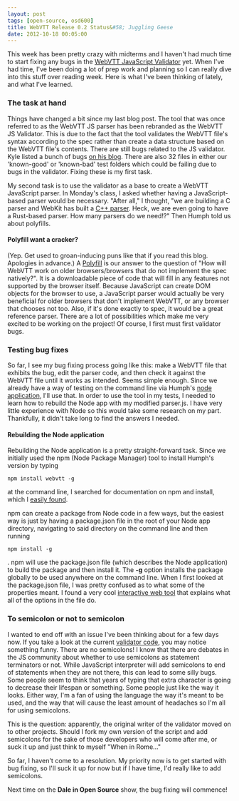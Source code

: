 ```yaml
---
layout: post
tags: [open-source, osd600]
title: WebVTT Release 0.2 Status&#58; Juggling Geese
date: 2012-10-18 00:05:00 
---
```

This week has been pretty crazy with midterms and I haven't had much time to start fixing any bugs in the [WebVTT JavaScript Validator](https://github.com/daliuss/node-webvtt/blob/master/lib/parser.js) yet. When I've had time, I've been doing a lot of prep work and planning so I can really dive into this stuff over reading week. Here is what I've been thinking of lately, and what I've learned.
### The task at hand
Things have changed a bit since my last blog post. The tool that was once referred to as the WebVTT JS parser has been rebranded as the WebVTT JS Validator. This is due to the fact that the tool validates the WebVTT file's syntax according to the spec rather than create a data structure based on the WebVTT file's contents. There are still bugs related to the JS validator. Kyle listed a bunch of bugs [on his blog](http://kyle.barnhart.ca/2012/10/webvtt-test-bugs.html). There are also 32 files in either our 'known-good' or 'known-bad' test folders which could be failing due to bugs in the validator. Fixing these is my first task.

My second task is to use the validator as a base to create a WebVTT JavaScript parser. In Monday's class, I asked whether having a JavaScript-based parser would be necessary. "After all," I thought, "we are building a C parser and WebKit has built a [C++ parser](). Heck, we are even going to have a Rust-based parser. How many parsers do we need!?" Then Humph told us about polyfills.
#### Polyfill want a cracker?
(Yep. Get used to groan-inducing puns like that if you read this blog. Apologies in advance.)
A [Polyfill](http://en.wikipedia.org/wiki/Polyfill) is our answer to the question of "How will WebVTT work on older browsers/browsers that do not implement the spec natively?". It is a downloadable piece of code that will fill in any features not supported by the browser itself. Because JavaScript can create DOM objects for the browser to use, a JavaScript parser would actually be very beneficial for older browsers that don't implement WebVTT, or any browser that chooses not too. Also, if it's done exactly to spec, it would be a great reference parser. There are a lot of possibilities which make me very excited to be working on the project! Of course, I first must first validator bugs.
### Testing bug fixes
So far, I see my bug fixing process going like this: make a WebVTT file that exhibits the bug, edit the parser code, and then check it against the WebVTT file until it works as intended. Seems simple enough. Since we already have a way of testing on the command line via Humph's [node application](https://github.com/daliuss/node-webvtt), I'll use that. In order to use the tool in my tests, I needed to learn how to rebuild the Node app with my modified parser.js. I have very little experience with Node so this would take some research on my part. Thankfully, it didn't take long to find the answers I needed.
#### Rebuilding the Node application
Rebuilding the Node application is a pretty straight-forward task. Since we initially used the npm (Node Package Manager) tool to install Humph's version by typing
```
npm install webvtt -g
```
at the command line, I searched for documentation on npm and install, which I [easily found](https://npmjs.org/doc/install.html).

npm can create a package from Node code in a few ways, but the easiest way is just by having a package.json file in the root of your Node app directory, navigating to said directory on the command line and then running
```
npm install -g
```
. npm will use the package.json file (which describes the Node application) to build the package and then install it. The **-g** option installs the package globally to be used anywhere on the command line. When I first looked at the package.json file, I was pretty confused as to what some of the properties meant. I found a very cool [interactive web tool](http://package.json.jit.su/) that explains what all of the options in the file do.
### To semicolon or not to semicolon
I wanted to end off with an issue I've been thinking about for a few days now. If you take a look at the current [validator code](https://github.com/daliuss/node-webvtt/blob/master/lib/parser.js), you may notice something funny. There are no semicolons! I know that there are debates in the JS community about whether to use semicolons as statement terminators or not. While JavaScript interpreter will add semicolons to end of statements when they are not there, this can lead to some silly bugs. Some people seem to think that years of typing that extra character is going to decrease their lifespan or something. Some people just like the way it looks. Either way, I'm a fan of using the language the way it's meant to be used, and the way that will cause the least amount of headaches so I'm all for using semicolons.

This is the question: apparently, the original writer of the validator moved on to other projects. Should I fork my own version of the script and add semicolons for the sake of those developers who will come after me, or suck it up and just think to myself "When in Rome…"

So far, I haven't come to a resolution. My priority now is to get started with bug fixing, so I'll suck it up for now but if I have time, I'd really like to add semicolons.

Next time on the **Dale in Open Source** show, the bug fixing will commence!
